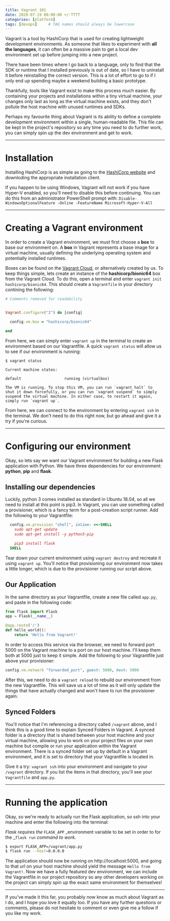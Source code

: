 ```yaml
---
title: Vagrant 101
date: 2020-07-19 00:00:00 +/-TTTT
categories: [platform]
tags: [devops]     # TAG names should always be lowercase
---
```


Vagrant is a tool by HashiCorp that is used for creating lightweight development environments. As someone that likes to experiment with **all the languages**, it can often be a massive pain to get a local dev environment set up before jumping into a new project.

There have been times where I go back to a language, only to find that the SDK or runtime that I installed previously is out of date, so I have to uninstall it before reinstalling the correct version. This is a lot of effort to go to if I only end up spending maybe a weekend building a basic prototype.

Thankfully, tools like Vagrant exist to make this process much easier. By containing your projects and installations within a tiny virtual machine, your changes only last as long as the virtual machine exists, and they don't pollute the host machine with unused runtimes and SDKs.

Perhaps my favourite thing about Vagrant is its ability to define a complete development environment within a single, human-readable file. This file can be kept in the project's repository so any time you need to do further work, you can simply spin up the dev environment and get to work.

---

# Installation

Installing HashiCorp is as simple as going to the [HashiCorp website](https://www.vagrantup.com/downloads) and downloding the appropriate installation client.

If you happen to be using Windows, Vagrant will not work if you have Hyper-V enabled, so you'll need to disable this before continuing. You can do this from an administrator PowerShell prompt with: 
```Disable-WindowsOptionalFeature -Online -FeatureName Microsoft-Hyper-V-All```

---

# Creating a Vagrant environment

In order to create a Vagrant environment, we must first choose a **box** to base our environment on. A **box** in Vagrant represents a base image for a virtual machine, usually defining the underlying operating system and potentially installed runtimes.

Boxes can be found on the [Vagrant Cloud](https://app.vagrantup.com/boxes/search), or alternatively created by us. To keep things simple, lets create an instance of the **hashicorp/bionic64** box from the Vagrant Cloud. To do this, open a terminal and enter `vagrant init hashicorp/bionic64`. This should create a `Vagrantfile` in your directory contining the following:

```ruby
# Comments removed for readability


Vagrant.configure("2") do |config|

  config.vm.box = "hashicorp/bionic64"

end

```

From here, we can simply enter `vagrant up` in the terminal to create an environment based on our Vagrantfile. A quick `vagrant status` will allow us to see if our environment is running:

```shell
$ vagrant status

Current machine states:

default                   running (virtualbox)

The VM is running. To stop this VM, you can run `vagrant halt` to
shut it down forcefully, or you can run `vagrant suspend` to simply
suspend the virtual machine. In either case, to restart it again,
simply run `vagrant up`.

```

From here, we can connect to the environment by entering `vagrant ssh` in the terminal. We don't need to do this right now, but go ahead and give it a try if you're curious.

---

# Configuring our environment

Okay, so lets say we want our Vagrant environment for building a new Flask application with Python. We have three dependencies for our environment: **python**, **pip** and **flask**.

## Installing our dependencies

Luckily, python 3 comes installed as standard in Ubuntu 18.04, so all we need to install at this point is pip3. In Vagrant, you can use something called a provisioner, which is a fancy term for a post-creation script runner. Add the following to your Vagrantfile:

```ruby
  config.vm.provision "shell", inline: <<-SHELL
    sudo apt-get update
    sudo apt-get install -y python3-pip

    pip3 install flask
  SHELL
```

Tear down your current environment using `vagrant destroy` and recreate it using `vagrant up`. You'll notice that provisioning our environment now takes a little longer, which is due to the provisioner running our script above.

## Our Application

In the same directory as your Vagrantfile, create a new file called `app.py`, and paste in the following code:

```python
from flask import Flask
app = Flask(__name__)

@app.route('/')
def hello_world():
    return 'Hello from Vagrant!'
```

In order to access this service via the browser, we need to forward port 5000 on the Vagrant machine to a port on our host machine. I'll keep them both at 5000 just to keep it simple. Add the following to your Vagrantfile just above your provisioner:

```ruby
config.vm.network "forwarded_port", guest: 5000, host: 5000
```

After this, we need to do a `vagrant reload` to rebuild our environment from the new Vagrantfile. This will save us a lot of time as it will only update the things that have actually changed and won't have to run the provisioner again.

## Synced Folders

You'll notice that I'm referencing a directory called `/vagrant` above, and I think this is a good time to explain Synced Folders in Vagrant. A synced folder is a directory that is shared between your host machine and your virtual machine, allowing you to work on your project files on your own machine but compile or run your application within the Vagrant environment. There is a synced folder set up by default in a Vagrant environment, and it is set to directory that your Vagrantfile is located in.

Give it a try: `vagrant ssh` into your environment and navigate to your `/vagrant` directory. If you list the items in that directory, you'll see your `Vagrantfile` and `app.py`.

---

# Running the application

Okay, so we're ready to actually run the Flask application, so ssh into your machine and enter the following into the terminal:

_Flask requires the_ `FLASK_APP` _environment variable to be set in order to for the _`flask run` _command to work._

```sh
$ export FLASK_APP=/vagrant/app.py
$ flask run --host=0.0.0.0
```

The application should now be running on http://localhost:5000, and going to that url on your host machine should yield the message `Hello from Vagrant!`. Now we have a fully featured dev environment, we can include the Vagrantfile in our project repository so any other developers working on the project can simply spin up the exact same environment for themselves!

---

If you've made it this far, you probably now know as much about Vagrant as I do, and I hope you love it equally too. If you have any further questions or comments, please do not hesitate to comment or even give me a follow if you like my work.
